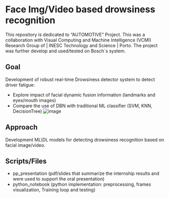 # Face Img/Video based drowsiness recognition

This repository is dedicated to “AUTOMOTIVE” Project. This was a collaboration with Visual Computing and Machine Intelligence (VCMI) Research Group of | INESC Technology and Science | Porto. The project was further develop and used/tested on Bosch´s system.

## Goal
Development of robust real-time Drowsiness detector system to detect driver fatigue:
 - Explore impact of facial dynamic fusion information (landmarks and eyes/mouth images)
 - Compare the use of DBN with traditional ML classifier (SVM, KNN, DecisionTree)
 ![image](https://github.com/AMfeta99/Face-img-video-based-drowsiness-recognition/assets/74252797/8011872f-9a9f-4249-95ce-62c93c1fe626)


## Approach
Development ML\DL models for detecting drowsiness recognition based on facial image/video. 

## Scripts/Files
- pp_presentation (pdf/slides that summarize the internship results and were used to support the oral presentation)
- python_notebook (python implementation: preprocessing, frames visualization, Training loop and testing)
